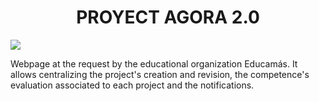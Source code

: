 

<h1 align="center">PROYECT AGORA 2.0</h1>

<img src="https://drive.google.com/drive/u/0/folders/1XBsnNOEjdtjgR1rGKKQmYHQdhIQTURzb">

<p>Webpage at the request by the educational organization Educamás. It allows centralizing the project's creation and revision, the competence's evaluation associated to each project and the notifications.</p>










